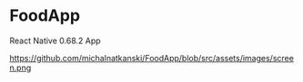# FoodApp

React Native 0.68.2 App

https://github.com/michalnatkanski/FoodApp/blob/src/assets/images/screen.png